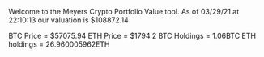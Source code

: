 Welcome to the Meyers Crypto Portfolio Value tool. 
As of 03/29/21 at 22:10:13 our valuation is $108872.14 

BTC Price = $57075.94
 ETH Price = $1794.2
BTC Holdings = 1.06BTC
 ETH holdings = 26.960005962ETH 
